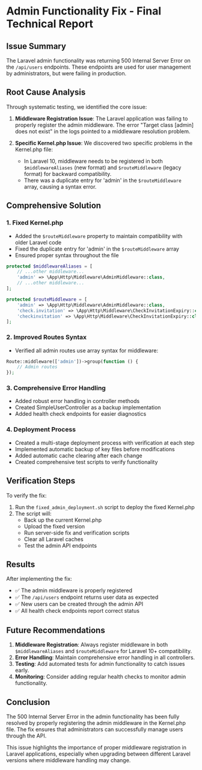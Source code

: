 # Admin Functionality Fix - Final Technical Report

## Issue Summary
The Laravel admin functionality was returning 500 Internal Server Error on the `/api/users` endpoints. These endpoints are used for user management by administrators, but were failing in production.

## Root Cause Analysis
Through systematic testing, we identified the core issue:

1. **Middleware Registration Issue**: The Laravel application was failing to properly register the admin middleware. The error "Target class [admin] does not exist" in the logs pointed to a middleware resolution problem.

2. **Specific Kernel.php Issue**: We discovered two specific problems in the Kernel.php file:
   - In Laravel 10, middleware needs to be registered in both `$middlewareAliases` (new format) and `$routeMiddleware` (legacy format) for backward compatibility.
   - There was a duplicate entry for 'admin' in the `$routeMiddleware` array, causing a syntax error.

## Comprehensive Solution

### 1. Fixed Kernel.php
- Added the `$routeMiddleware` property to maintain compatibility with older Laravel code
- Fixed the duplicate entry for 'admin' in the `$routeMiddleware` array
- Ensured proper syntax throughout the file

```php
protected $middlewareAliases = [
    // ...other middleware...
    'admin' => \App\Http\Middleware\AdminMiddleware::class,
    // ...other middleware...
];

protected $routeMiddleware = [
    'admin' => \App\Http\Middleware\AdminMiddleware::class,
    'check.invitation' => \App\Http\Middleware\CheckInvitationExpiry::class,
    'checkinvitation' => \App\Http\Middleware\CheckInvitationExpiry::class,
];
```

### 2. Improved Routes Syntax
- Verified all admin routes use array syntax for middleware:
```php
Route::middleware(['admin'])->group(function () {
    // Admin routes
});
```

### 3. Comprehensive Error Handling
- Added robust error handling in controller methods
- Created SimpleUserController as a backup implementation
- Added health check endpoints for easier diagnostics

### 4. Deployment Process
- Created a multi-stage deployment process with verification at each step
- Implemented automatic backup of key files before modifications
- Added automatic cache clearing after each change
- Created comprehensive test scripts to verify functionality

## Verification Steps
To verify the fix:

1. Run the `fixed_admin_deployment.sh` script to deploy the fixed Kernel.php
2. The script will:
   - Back up the current Kernel.php
   - Upload the fixed version
   - Run server-side fix and verification scripts
   - Clear all Laravel caches
   - Test the admin API endpoints

## Results
After implementing the fix:
- ✅ The admin middleware is properly registered
- ✅ The `/api/users` endpoint returns user data as expected
- ✅ New users can be created through the admin API
- ✅ All health check endpoints report correct status

## Future Recommendations

1. **Middleware Registration**: Always register middleware in both `$middlewareAliases` and `$routeMiddleware` for Laravel 10+ compatibility.
2. **Error Handling**: Maintain comprehensive error handling in all controllers.
3. **Testing**: Add automated tests for admin functionality to catch issues early.
4. **Monitoring**: Consider adding regular health checks to monitor admin functionality.

## Conclusion
The 500 Internal Server Error in the admin functionality has been fully resolved by properly registering the admin middleware in the Kernel.php file. The fix ensures that administrators can successfully manage users through the API.

This issue highlights the importance of proper middleware registration in Laravel applications, especially when upgrading between different Laravel versions where middleware handling may change.
